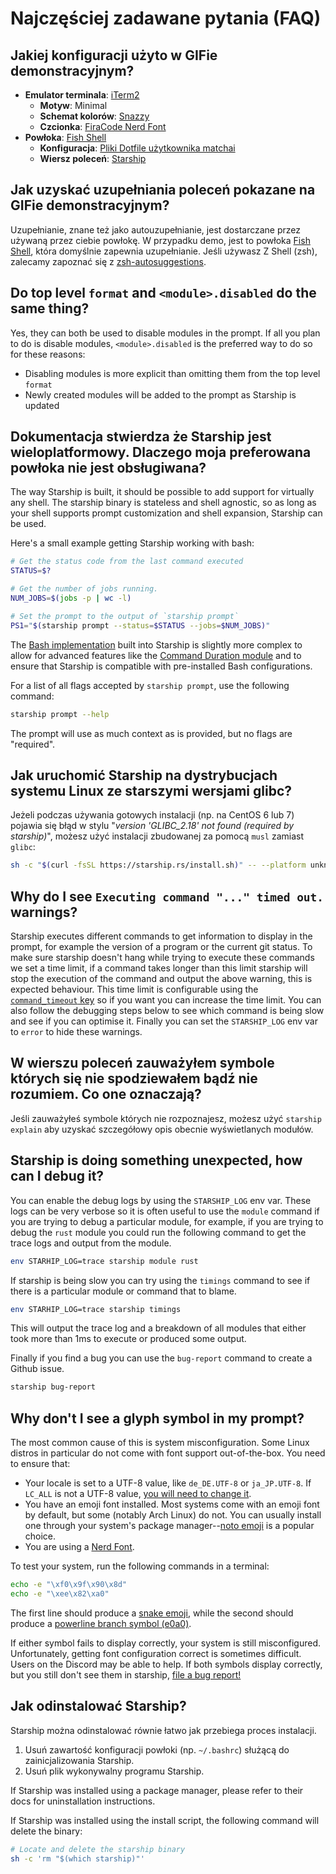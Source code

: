 # Najczęściej zadawane pytania (FAQ)

## Jakiej konfiguracji użyto w GIFie demonstracyjnym?

- **Emulator terminala**: [iTerm2](https://iterm2.com/)
  - **Motyw**: Minimal
  - **Schemat kolorów**: [Snazzy](https://github.com/sindresorhus/iterm2-snazzy)
  - **Czcionka**: [FiraCode Nerd Font](https://www.nerdfonts.com/font-downloads)
- **Powłoka**: [Fish Shell](https://fishshell.com/)
  - **Konfiguracja**: [Pliki Dotfile użytkownika matchai](https://github.com/matchai/dotfiles/blob/b6c6a701d0af8d145a8370288c00bb9f0648b5c2/.config/fish/config.fish)
  - **Wiersz poleceń**: [Starship](https://starship.rs/)

## Jak uzyskać uzupełniania poleceń pokazane na GIFie demonstracyjnym?

Uzupełnianie, znane też jako autouzupełnianie, jest dostarczane przez używaną przez ciebie powłokę. W przypadku demo, jest to powłoka [Fish Shell](https://fishshell.com/), która domyślnie zapewnia uzupełnianie. Jeśli używasz Z Shell (zsh), zalecamy zapoznać się z [zsh-autosuggestions](https://github.com/zsh-users/zsh-autosuggestions).

## Do top level `format` and `<module>.disabled` do the same thing?

Yes, they can both be used to disable modules in the prompt. If all you plan to do is disable modules, `<module>.disabled` is the preferred way to do so for these reasons:

- Disabling modules is more explicit than omitting them from the top level `format`
- Newly created modules will be added to the prompt as Starship is updated

## Dokumentacja stwierdza że Starship jest wieloplatformowy. Dlaczego moja preferowana powłoka nie jest obsługiwana?

The way Starship is built, it should be possible to add support for virtually any shell. The starship binary is stateless and shell agnostic, so as long as your shell supports prompt customization and shell expansion, Starship can be used.

Here's a small example getting Starship working with bash:

```sh
# Get the status code from the last command executed
STATUS=$?

# Get the number of jobs running.
NUM_JOBS=$(jobs -p | wc -l)

# Set the prompt to the output of `starship prompt`
PS1="$(starship prompt --status=$STATUS --jobs=$NUM_JOBS)"
```

The [Bash implementation](https://github.com/starship/starship/blob/master/src/init/starship.bash) built into Starship is slightly more complex to allow for advanced features like the [Command Duration module](https://starship.rs/config/#command-duration) and to ensure that Starship is compatible with pre-installed Bash configurations.

For a list of all flags accepted by `starship prompt`, use the following command:

```sh
starship prompt --help
```

The prompt will use as much context as is provided, but no flags are "required".

## Jak uruchomić Starship na dystrybucjach systemu Linux ze starszymi wersjami glibc?

Jeżeli podczas używania gotowych instalacji (np. na CentOS 6 lub 7) pojawia się błąd w stylu "_version 'GLIBC_2.18' not found (required by starship)_", możesz użyć instalacji zbudowanej za pomocą `musl` zamiast `glibc`:

```sh
sh -c "$(curl -fsSL https://starship.rs/install.sh)" -- --platform unknown-linux-musl
```

## Why do I see `Executing command "..." timed out.` warnings?

Starship executes different commands to get information to display in the prompt, for example the version of a program or the current git status. To make sure starship doesn't hang while trying to execute these commands we set a time limit, if a command takes longer than this limit starship will stop the execution of the command and output the above warning, this is expected behaviour. This time limit is configurable using the [`command_timeout` key](/config/#prompt) so if you want you can increase the time limit. You can also follow the debugging steps below to see which command is being slow and see if you can optimise it. Finally you can set the `STARSHIP_LOG` env var to `error` to hide these warnings.

## W wierszu poleceń zauważyłem symbole których się nie spodziewałem bądź nie rozumiem. Co one oznaczają?

Jeśli zauważyłeś symbole których nie rozpoznajesz, możesz użyć `starship explain` aby uzyskać szczegółowy opis obecnie wyświetlanych modułów.

## Starship is doing something unexpected, how can I debug it?

You can enable the debug logs by using the `STARSHIP_LOG` env var. These logs can be very verbose so it is often useful to use the `module` command if you are trying to debug a particular module, for example, if you are trying to debug the `rust` module you could run the following command to get the trace logs and output from the module.

```sh
env STARHIP_LOG=trace starship module rust
```

If starship is being slow you can try using the `timings` command to see if there is a particular module or command that to blame.

```sh
env STARHIP_LOG=trace starship timings
```

This will output the trace log and a breakdown of all modules that either took more than 1ms to execute or produced some output.

Finally if you find a bug you can use the `bug-report` command to create a Github issue.

```sh
starship bug-report
```

## Why don't I see a glyph symbol in my prompt?

The most common cause of this is system misconfiguration. Some Linux distros in particular do not come with font support out-of-the-box. You need to ensure that:

- Your locale is set to a UTF-8 value, like `de_DE.UTF-8` or `ja_JP.UTF-8`. If `LC_ALL` is not a UTF-8 value, [you will need to change it](https://www.tecmint.com/set-system-locales-in-linux/).
- You have an emoji font installed. Most systems come with an emoji font by default, but some (notably Arch Linux) do not. You can usually install one through your system's package manager--[noto emoji](https://www.google.com/get/noto/help/emoji/) is a popular choice.
- You are using a [Nerd Font](https://www.nerdfonts.com/).

To test your system, run the following commands in a terminal:

```sh
echo -e "\xf0\x9f\x90\x8d"
echo -e "\xee\x82\xa0"
```

The first line should produce a [snake emoji](https://emojipedia.org/snake/), while the second should produce a [powerline branch symbol (e0a0)](https://github.com/ryanoasis/powerline-extra-symbols#glyphs).

If either symbol fails to display correctly, your system is still misconfigured. Unfortunately, getting font configuration correct is sometimes difficult. Users on the Discord may be able to help. If both symbols display correctly, but you still don't see them in starship, [file a bug report!](https://github.com/starship/starship/issues/new/choose)

## Jak odinstalować Starship?

Starship można odinstalować równie łatwo jak przebiega proces instalacji.

1. Usuń zawartość konfiguracji powłoki (np. `~/.bashrc`) służącą do zainicjalizowania Starship.
1. Usuń plik wykonywalny programu Starship.

If Starship was installed using a package manager, please refer to their docs for uninstallation instructions.

If Starship was installed using the install script, the following command will delete the binary:

```sh
# Locate and delete the starship binary
sh -c 'rm "$(which starship)"'
```
